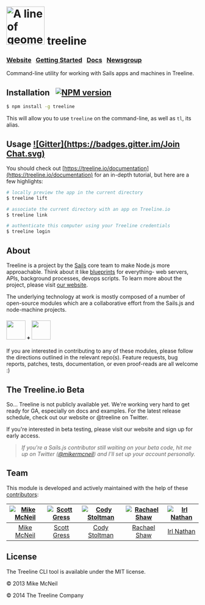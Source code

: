 <h1>
  <a href="http://treeline.io" title="Visit the Treeline website"><img alt="A line of geometric trees" title="Treeline.io logo" src="http://i.imgur.com/lyxMr9Z.png" width="100" /></a>
  treeline
</h1>


### [Website](http://treeline.io) &nbsp;  [Getting Started](http://node-machine.org) &nbsp; [Docs](http://treeline.io/docs)  &nbsp;  [Newsgroup](https://groups.google.com/forum/?hl=en#!forum/node-machine)

Command-line utility for working with Sails apps and machines in Treeline.


## Installation &nbsp; [![NPM version](https://badge.fury.io/js/treeline.svg)](http://badge.fury.io/js/treeline)

```sh
$ npm install -g treeline
```

This will allow you to use `treeline` on the command-line, as well as `tl`, its alias.

## Usage [![Gitter](https://badges.gitter.im/Join Chat.svg)](https://gitter.im/node-machine/general?utm_source=badge&utm_medium=badge&utm_campaign=pr-badge&utm_content=badge)

You should check out [https://treeline.io/documentation](https://treeline.io/documentation) for an in-depth tutorial, but here are a few highlights:

```bash
# locally preview the app in the current directory
$ treeline lift

# associate the current directory with an app on Treeline.io
$ treeline link

# authenticate this computer using your Treeline credentials
$ treeline login
```

<!--
```bash
# open generated manpage on node-machine.org in your browser of choice
tl browse

# run a machine
# (theres an interactive prompt- you'll get to choose from a list, then be prompted to provide values for required inputs)
# (supports json entry and validation, re-running using command-line flags, and protects inputs marked as "protected" so they don't show up in your bash history)
mp exec

# clean everything up: (re)scaffold JSON test files, (re)generate readme using latest metadata, make sure repo url is in package.json, etc.
mp scrub

# list machines (useful for remembering wtf you're doing)
mp ls

# add new machine w/ identity="do-some-stuff" and start interactive prompt to get the rest of the necessary info
mp add do-some-stuff

# copy machine (useful for quickly creating similar machines)
mp cp foo bar

# rename machine (useful for fixing misspellings)
mp mv initiate-denk-party initiate-dance-party
```
-->

## About  &nbsp;

Treeline is a project by the [Sails](http://sailsjs.org) core team to make Node.js more approachable.  Think about it like [blueprints](https://www.youtube.com/watch?v=GK-tFvpIR7c) for everything- web servers, APIs, background processes, devops scripts.  To learn more about the project, please visit [our website](http://treeline.io).

The underlying technology at work is mostly composed of a number of open-source modules which are a collaborative effort from the Sails.js and node-machine projects.

<h4>
  <a href="http://node-machine.org"><img width="50" src="http://node-machine.org/images/machine-anthropomorph-for-white-bg.png"/></a>
  <span>+</span>
  <a href="http://sailsjs.org"><img width="50" src="https://www.rosehosting.com/blog/wp-content/uploads/2014/03/sails.png"/></a>
</h4>

If you are interested in contributing to any of these modules, please follow the directions outlined in the relevant repo(s).  Feature requests, bug reports, patches, tests, documentation, or even proof-reads are all welcome :)


## The Treeline.io Beta

So... Treeline is not publicly available yet. We're working very hard to get ready for GA, especially on docs and examples.  For the latest release schedule, check out our website or @treeline on Twitter.

If you're interested in beta testing, please visit our website and sign up for early access.

> _If you're a Sails.js contributor still waiting on your beta code, hit me up on Twitter ([@mikermcneil](http://twitter.com/mikermcneil)) and I'll set up your account personally._


## Team
This module is developed and actively maintained with the help of these [contributors](https://github.com/treeline-io/cli/graphs/contributors):

[![Mike McNeil](http://gravatar.com/avatar/199046437b76e6ca73e00b4cc182a1c5?s=144)](http://michaelmcneil.com) |  [![Scott Gress](https://0.gravatar.com/avatar/b74e07aa543552709bf546ca279c9c67?s=144)](http://www.pigandcow.com/) | [![Cody Stoltman](https://1.gravatar.com/avatar/368567acca0c5dfb9a4ff512c5c0c3fa?s=144)](http://particlebanana.com) | [![Rachael Shaw](https://avatars0.githubusercontent.com/u/3065949?v=3&s=144)](http://twitter.com/fancydoilies) | [![Irl Nathan](https://avatars0.githubusercontent.com/u/1598650?v=3&s=144)](http://irlnathan.github.io/sailscasts/)
:---:|:---:|:---:|:---:|:---:
[Mike McNeil](http://michaelmcneil.com) | [Scott Gress](https://github.com/sgress454) | [Cody Stoltman](https://github.com/particlebanana) | [Rachael Shaw](https://github.com/rachaelshaw) | [Irl Nathan](https://github.com/irlnathan)



## License

The Treeline CLI tool is available under the MIT license.

&copy; 2013 Mike McNeil

&copy; 2014 The Treeline Company
